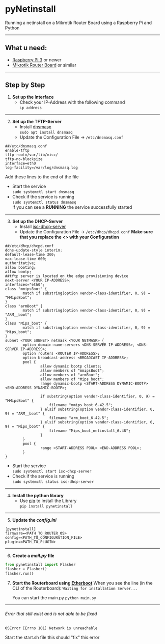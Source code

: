 pyNetinstall
===============

Running a netinstall on a Mikrotik Router Board using a Raspberry Pi and Python

-----------

## What u need:
* [Raspberry Pi 3](https://www.raspberrypi.com/products/) or newer
* [Mikrotik Router Board](https://www.mikrotik-store.eu/en/MikroTik-CA150) or similar

<!--
## Quick start
```shell
pi@raspberrypi:~$ git clone https://github.com/dvtirol/pynetinstall
pi@raspberrypi:~$ chmod a+rx setup.sh
pi@raspberrypi:~$ ./setup.sh

```-->

------------

## Step by Step

1. **Set up the Interface**
   * Check your IP-Address with the following command\
   `ip address`
------------
2. **Set up the TFTP-Server**
   * Install [dnsmasq](https://wiki.archlinux.org/title/dnsmasq)\
   `sudo apt install dnsmasq`
   * Update the Configuration File -> `/etc/dnsmasq.conf`
```
##/etc/dnsmasq.conf
enable-tftp
tftp-root=/var/lib/misc/
tftp-no-blocksize
interface=eth0
log-facility=/var/log/dnsmasq.log
```
   Add these lines to the end of the file

   * Start the service\
   `sudo systemctl start dnsmasq`
   * Check if the service is running\
   `sudo systemctl status dnsmasq`\
   If you can see a **RUNNING** the service successfully started
------------
3. **Set up the DHCP-Server**
   * Install [isc-dhcp-server](https://www.isc.org/dhcp/)
   * Update the Configuration File -> `/etc/dhcp/dhcpd.conf`
    **Make sure that you replace the <> with your Configuration**
```
##/etc/dhcp/dhcpd.conf
ddns-update-style interim;
default-lease-time 300;
max-lease-time 600;
authoritative;
allow booting;
allow bootp;
##tftp server is located on the edge provisioning device
next-server <YOUR IP-ADDRESS>;
interfaces="eth0";
class "mmipsBoot" {
        match if substring(option vendor-class-identifier, 0, 9) = "MMipsBoot";
}
class "armBoot" {
        match if substring(option vendor-class-identifier, 0, 9) = "ARM__boot";
}
class "Mips_boot" {
        match if substring(option vendor-class-identifier, 0, 9) = "Mips_boot";
}
subnet <YOUR SUBNET> netmask <YOUR NETMASK> {
        option domain-name-servers <DNS-SERVER IP-ADDRESS>, <DNS-SERVER IP-ADDRESS>;
        option routers <ROUTER IP-ADDRESS>;
        option broadcast-address <BROADCAST IP-ADDRESS>;
        pool {
                allow dynamic bootp clients;
                allow members of "mmipsBoot";
                allow members of "armBoot";
                allow members of "Mips_boot";
                range dynamic-bootp <START-ADDRESS DYNAMIC-BOOTP> <END-ADDRESS DYNAMIC-BOOTP>;

                if substring(option vendor-class-identifier, 0, 9) = "MMipsBoot" {
                    filename "mmips_boot_6.42.5";
                } elsif substring(option vendor-class-identifier, 0, 9) = "ARM__boot" {
                    filename "arm_boot_6.42.5";
                } elsif substring(option vendor-class-identifier, 0, 9) = "Mips_boot" {
                    filename "Mips_boot_netinstall_6.48";
                }
        }
        pool {
                range <START-ADDRESS POOL> <END-ADDRESS POOL>;
        }
}
```
   
   * Start the service\
   `sudo systemctl start isc-dhcp-server`
   * Check if the service is running\
   `sudo systemctl status isc-dhcp-server`
------------
4. **Install the python library**
   * Use [pip](https://pypi.org/) to install the Library\
   `pip install pynetinstall`
------------
5. **Update the ___config.ini___**
```
[pynetinstall]
firmware=<PATH_TO_ROUTER_OS>
config=<PATH_TO_CONFIGURATION_FILE>
plugin=<PATH_TO_PLUGIN>
```
------------
6. **Create a ___mail.py___ file**
```python
from pynetinstall import Flasher
flasher = Flasher()
flasher.run()
```
7. **Start the Routerboard using [Etherboot](https://wiki.mikrotik.com/wiki/Manual:Etherboot)**
When you see the line (in the CLI of the Routerboard):
`Waiting for installation Server...`

	You can start the main.py
`python main.py`

------------


###### Error that still exist and is not able to be fixed
	OSError [Errno 101] Network is unreachable
Start the start.sh file this should "fix" this error

